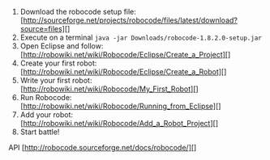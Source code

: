 1. Download the robocode setup file: [http://sourceforge.net/projects/robocode/files/latest/download?source=files][]
2. Execute on a terminal `java -jar Downloads/robocode-1.8.2.0-setup.jar`
3. Open Eclipse and follow: [http://robowiki.net/wiki/Robocode/Eclipse/Create_a_Project][]
4. Create your first robot: [http://robowiki.net/wiki/Robocode/Eclipse/Create_a_Robot][]
5. Write your first robot: [http://robowiki.net/wiki/Robocode/My_First_Robot][]
6. Run Robocode: [http://robowiki.net/wiki/Robocode/Running_from_Eclipse][]
7. Add your robot: [http://robowiki.net/wiki/Robocode/Add_a_Robot_Project][]
8. Start battle!

API [http://robocode.sourceforge.net/docs/robocode/][]
